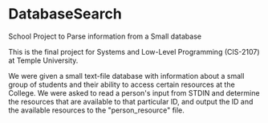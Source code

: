 # DatabaseSearch
School Project to Parse information from a Small database

This is the final project for Systems and Low-Level Programming (CIS-2107) at Temple University.

We were given a small text-file database with information about a small group of students and their 
ability to access certain resources at the College. We were asked to read a person's input from 
STDIN and determine the resources that are available to that particular ID, and output the ID and 
the available resources to the "person_resource" file.

